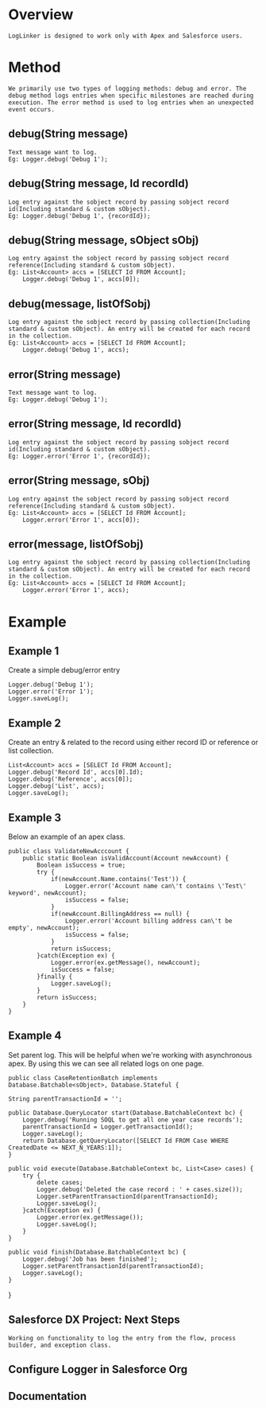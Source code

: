 # Overview

	LogLinker is designed to work only with Apex and Salesforce users.

 # Method

 	We primarily use two types of logging methods: debug and error. The debug method logs entries when specific milestones are reached during execution. The error method is used to log entries when an unexpected event occurs.

 ## debug(String message)

 	Text message want to log.
  	Eg: Logger.debug('Debug 1');

## debug(String message, Id recordId)

 	Log entry against the sobject record by passing sobject record id(Including standard & custom sObject).
  	Eg: Logger.debug('Debug 1', {recordId});

## debug(String message, sObject sObj)

 	Log entry against the sobject record by passing sobject record reference(Including standard & custom sObject).
  	Eg: List<Account> accs = [SELECT Id FROM Account];
  	    Logger.debug('Debug 1', accs[0]);

## debug(message, listOfSobj)

	Log entry against the sobject record by passing collection(Including standard & custom sObject). An entry will be created for each record in the collection.
 	Eg: List<Account> accs = [SELECT Id FROM Account];
   	    Logger.debug('Debug 1', accs);

 ## error(String message)

 	Text message want to log.
  	Eg: Logger.debug('Debug 1');

## error(String message, Id recordId)

 	Log entry against the sobject record by passing sobject record id(Including standard & custom sObject).
  	Eg: Logger.error('Error 1', {recordId});

## error(String message, sObj)

 	Log entry against the sobject record by passing sobject record reference(Including standard & custom sObject).
  	Eg: List<Account> accs = [SELECT Id FROM Account];
  	    Logger.error('Error 1', accs[0]);

## error(message, listOfSobj)

	Log entry against the sobject record by passing collection(Including standard & custom sObject). An entry will be created for each record in the collection.
 	Eg: List<Account> accs = [SELECT Id FROM Account];
   	    Logger.error('Error 1', accs);

# Example

## Example 1
Create a simple debug/error entry

 	Logger.debug('Debug 1');
   	Logger.error('Error 1');
  	Logger.saveLog();

## Example 2
Create an entry & related to the record using either record ID or reference or list collection.

	List<Account> accs = [SELECT Id FROM Account];
 	Logger.debug('Record Id', accs[0].Id);
  	Logger.debug('Reference', accs[0]);
   	Logger.debug('List', accs);
  	Logger.saveLog();

## Example 3

Below an example of an apex class.

	public class ValidateNewAcccount {
	    public static Boolean isValidAccount(Account newAccount) {
	        Boolean isSuccess = true;
	        try {
	            if(newAccount.Name.contains('Test')) {
	                Logger.error('Account name can\'t contains \'Test\' keyword', newAccount);
	                isSuccess = false;
	            }
	            if(newAccount.BillingAddress == null) {
	                Logger.error('Account billing address can\'t be empty', newAccount);
	                isSuccess = false;
	            }
	            return isSuccess;
	        }catch(Exception ex) {
	            Logger.error(ex.getMessage(), newAccount);
	            isSuccess = false;
	        }finally {
	            Logger.saveLog();
	        }
	        return isSuccess;
	    }
	}

 ## Example 4

 Set parent log. This will be helpful when we're working with asynchronous apex. By using this we can see all related logs on one page.

 	public class CaseRetentionBatch implements Database.Batchable<sObject>, Database.Stateful {
    
    String parentTransactionId = '';
    
    public Database.QueryLocator start(Database.BatchableContext bc) {
        Logger.debug('Running SOQL to get all one year case records');
        parentTransactionId = Logger.getTransactionId();
        Logger.saveLog();
        return Database.getQueryLocator([SELECT Id FROM Case WHERE CreatedDate <= NEXT_N_YEARS:1]);
    }
    
    public void execute(Database.BatchableContext bc, List<Case> cases) {
        try {
            delete cases;
            Logger.debug('Deleted the case record : ' + cases.size());
            Logger.setParentTransactionId(parentTransactionId);
            Logger.saveLog();
        }catch(Exception ex) {
            Logger.error(ex.getMessage());
            Logger.saveLog();
        }
    }
    
    public void finish(Database.BatchableContext bc) {
        Logger.debug('Job has been finished');
        Logger.setParentTransactionId(parentTransactionId);
        Logger.saveLog();
    }
}
 

## Salesforce DX Project: Next Steps

	Working on functionality to log the entry from the flow, process builder, and exception class.  

## Configure Logger in Salesforce Org

## Documentation


